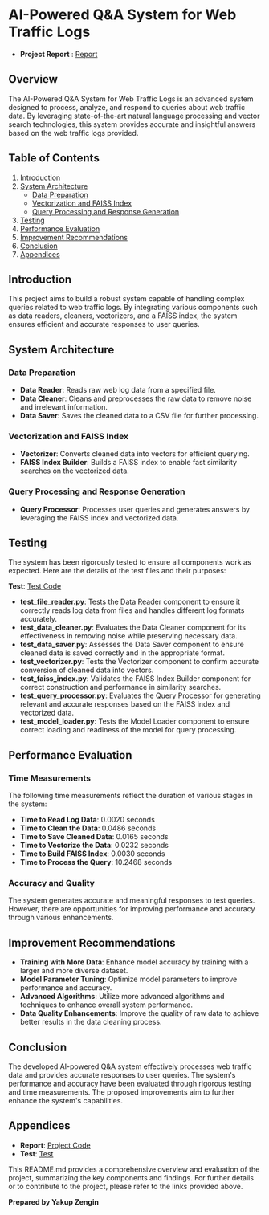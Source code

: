 # AI-Powered Q&A System for Web Traffic Logs
- **Project Report** : [Report](https://github.com/yakupzengin/AI-Powered-Q-A-System-for-Web-Traffic-Logs/blob/main/Yakup-Zengin-Project-Report.pdf)

## Overview

The AI-Powered Q&A System for Web Traffic Logs is an advanced system designed to process, analyze, and respond to queries about web traffic data. By leveraging state-of-the-art natural language processing and vector search technologies, this system provides accurate and insightful answers based on the web traffic logs provided.

## Table of Contents

1. [Introduction](#introduction)
2. [System Architecture](#system-architecture)
   - [Data Preparation](#data-preparation)
   - [Vectorization and FAISS Index](#vectorization-and-faiss-index)
   - [Query Processing and Response Generation](#query-processing-and-response-generation)
3. [Testing](#testing)
4. [Performance Evaluation](#performance-evaluation)
5. [Improvement Recommendations](#improvement-recommendations)
6. [Conclusion](#conclusion)
7. [Appendices](#appendices)

## Introduction

This project aims to build a robust system capable of handling complex queries related to web traffic logs. By integrating various components such as data readers, cleaners, vectorizers, and a FAISS index, the system ensures efficient and accurate responses to user queries.

## System Architecture

### Data Preparation

- **Data Reader**: Reads raw web log data from a specified file.
- **Data Cleaner**: Cleans and preprocesses the raw data to remove noise and irrelevant information.
- **Data Saver**: Saves the cleaned data to a CSV file for further processing.

### Vectorization and FAISS Index

- **Vectorizer**: Converts cleaned data into vectors for efficient querying.
- **FAISS Index Builder**: Builds a FAISS index to enable fast similarity searches on the vectorized data.

### Query Processing and Response Generation

- **Query Processor**: Processes user queries and generates answers by leveraging the FAISS index and vectorized data.

## Testing

The system has been rigorously tested to ensure all components work as expected. Here are the details of the test files and their purposes:

**Test**: [Test Code ](https://github.com/yakupzengin/AI-Powered-Q-A-System-for-Web-Traffic-Logs/tree/main/test)

- **test_file_reader.py**: Tests the Data Reader component to ensure it correctly reads log data from files and handles different log formats accurately.
- **test_data_cleaner.py**: Evaluates the Data Cleaner component for its effectiveness in removing noise while preserving necessary data.
- **test_data_saver.py**: Assesses the Data Saver component to ensure cleaned data is saved correctly and in the appropriate format.
- **test_vectorizer.py**: Tests the Vectorizer component to confirm accurate conversion of cleaned data into vectors.
- **test_faiss_index.py**: Validates the FAISS Index Builder component for correct construction and performance in similarity searches.
- **test_query_processor.py**: Evaluates the Query Processor for generating relevant and accurate responses based on the FAISS index and vectorized data.
- **test_model_loader.py**: Tests the Model Loader component to ensure correct loading and readiness of the model for query processing.

## Performance Evaluation

### Time Measurements

The following time measurements reflect the duration of various stages in the system:

- **Time to Read Log Data**: 0.0020 seconds
- **Time to Clean the Data**: 0.0486 seconds
- **Time to Save Cleaned Data**: 0.0165 seconds
- **Time to Vectorize the Data**: 0.0232 seconds
- **Time to Build FAISS Index**: 0.0030 seconds
- **Time to Process the Query**: 10.2468 seconds

### Accuracy and Quality

The system generates accurate and meaningful responses to test queries. However, there are opportunities for improving performance and accuracy through various enhancements.

## Improvement Recommendations

- **Training with More Data**: Enhance model accuracy by training with a larger and more diverse dataset.
- **Model Parameter Tuning**: Optimize model parameters to improve performance and accuracy.
- **Advanced Algorithms**: Utilize more advanced algorithms and techniques to enhance overall system performance.
- **Data Quality Enhancements**: Improve the quality of raw data to achieve better results in the data cleaning process.

## Conclusion

The developed AI-powered Q&A system effectively processes web traffic data and provides accurate responses to user queries. The system's performance and accuracy have been evaluated through rigorous testing and time measurements. The proposed improvements aim to further enhance the system's capabilities.

## Appendices

- **Report**: [Project Code](https://github.com/yakupzengin/AI-Powered-Q-A-System-for-Web-Traffic-Logs/blob/main/Yakup-Zengin-Project-Report.pdf)
- **Test**: [Test ](https://github.com/yakupzengin/AI-Powered-Q-A-System-for-Web-Traffic-Logs/tree/main/test)

This README.md provides a comprehensive overview and evaluation of the project, summarizing the key components and findings. For further details or to contribute to the project, please refer to the links provided above.

**Prepared by Yakup Zengin**
